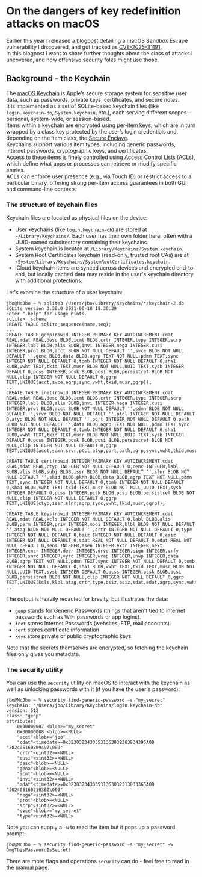 # On the dangers of key redefinition attacks on macOS
Earlier this year I released a [blogpost](https://www.microsoft.com/en-us/security/blog/2025/05/01/analyzing-cve-2025-31191-a-macos-security-scoped-bookmarks-based-sandbox-escape/) detailing a macOS Sandbox Escape vulnerability I discovered, and got tracked as [CVE-2025-31191](https://cve.mitre.org/cgi-bin/cvename.cgi?name=CVE-2025-31191).  
In this blogpost I want to share further thoughts about the class of attacks I uncovered, and how offensive security folks might use those.  

## Background - the Keychain
The [macOS Keychain](https://support.apple.com/guide/keychain-access/what-is-keychain-access-kyca1083/mac) is Apple’s secure storage system for sensitive user data, such as passwords, private keys, certificates, and secure notes.  
It is implemented as a set of SQLite-based keychain files (like `login.keychain-db`, `System.keychain`, etc.), each serving different scopes—personal, system-wide, or session-based.  
Items within a keychain are encrypted using per-item keys, which are in turn wrapped by a class key protected by the user’s login credentials and, depending on the item class, the [Secure Enclave](https://support.apple.com/guide/security/secure-enclave-sec59b0b31ff/web).  
Keychains support various item types, including generic passwords, internet passwords, cryptographic keys, and certificates.  
Access to these items is finely controlled using Access Control Lists (ACLs), which define what apps or processes can retrieve or modify specific entries.  
ACLs can enforce user presence (e.g., via Touch ID) or restrict access to a particular binary, offering strong per-item access guarantees in both GUI and command-line contexts.

### The structure of keychain files
Keychain files are located as physical files on the device:
- User keychains (like `login.keychain-db`) are stored at `~/Library/Keychains/`. Each user has their own folder here, often with a UUID-named subdirectory containing their keychains.
- System keychain is located at `/Library/Keychains/System.keychain`.
- System Root Certificates keychain (read-only, trusted root CAs) are at `/System/Library/Keychains/SystemRootCertificates.keychain`.
- iCloud keychain items are synced across devices and encrypted end-to-end, but locally cached data may reside in the user's keychain directory with additional protections.

Let's examine the structure of a user keychain:
```
jbo@McJbo ~ % sqlite3 /Users/jbo/Library/Keychains/*/keychain-2.db
SQLite version 3.36.0 2021-06-18 18:36:39
Enter ".help" for usage hints.
sqlite> .schema
CREATE TABLE sqlite_sequence(name,seq);
...
CREATE TABLE genp(rowid INTEGER PRIMARY KEY AUTOINCREMENT,cdat REAL,mdat REAL,desc BLOB,icmt BLOB,crtr INTEGER,type INTEGER,scrp INTEGER,labl BLOB,alis BLOB,invi INTEGER,nega INTEGER,cusi INTEGER,prot BLOB,acct BLOB NOT NULL DEFAULT '',svce BLOB NOT NULL DEFAULT '',gena BLOB,data BLOB,agrp TEXT NOT NULL,pdmn TEXT,sync INTEGER NOT NULL DEFAULT 0,tomb INTEGER NOT NULL DEFAULT 0,sha1 BLOB,vwht TEXT,tkid TEXT,musr BLOB NOT NULL,UUID TEXT,sysb INTEGER DEFAULT 0,pcss INTEGER,pcsk BLOB,pcsi BLOB,persistref BLOB NOT NULL,clip INTEGER NOT NULL DEFAULT 0,ggrp TEXT,UNIQUE(acct,svce,agrp,sync,vwht,tkid,musr,ggrp));
...
CREATE TABLE inet(rowid INTEGER PRIMARY KEY AUTOINCREMENT,cdat REAL,mdat REAL,desc BLOB,icmt BLOB,crtr INTEGER,type INTEGER,scrp INTEGER,labl BLOB,alis BLOB,invi INTEGER,nega INTEGER,cusi INTEGER,prot BLOB,acct BLOB NOT NULL DEFAULT '',sdmn BLOB NOT NULL DEFAULT '',srvr BLOB NOT NULL DEFAULT '',ptcl INTEGER NOT NULL DEFAULT 0,atyp BLOB NOT NULL DEFAULT '',port INTEGER NOT NULL DEFAULT 0,path BLOB NOT NULL DEFAULT '',data BLOB,agrp TEXT NOT NULL,pdmn TEXT,sync INTEGER NOT NULL DEFAULT 0,tomb INTEGER NOT NULL DEFAULT 0,sha1 BLOB,vwht TEXT,tkid TEXT,musr BLOB NOT NULL,UUID TEXT,sysb INTEGER DEFAULT 0,pcss INTEGER,pcsk BLOB,pcsi BLOB,persistref BLOB NOT NULL,clip INTEGER NOT NULL DEFAULT 0,ggrp TEXT,UNIQUE(acct,sdmn,srvr,ptcl,atyp,port,path,agrp,sync,vwht,tkid,musr,ggrp));
...
CREATE TABLE cert(rowid INTEGER PRIMARY KEY AUTOINCREMENT,cdat REAL,mdat REAL,ctyp INTEGER NOT NULL DEFAULT 0,cenc INTEGER,labl BLOB,alis BLOB,subj BLOB,issr BLOB NOT NULL DEFAULT '',slnr BLOB NOT NULL DEFAULT '',skid BLOB,pkhh BLOB,data BLOB,agrp TEXT NOT NULL,pdmn TEXT,sync INTEGER NOT NULL DEFAULT 0,tomb INTEGER NOT NULL DEFAULT 0,sha1 BLOB,vwht TEXT,tkid TEXT,musr BLOB NOT NULL,UUID TEXT,sysb INTEGER DEFAULT 0,pcss INTEGER,pcsk BLOB,pcsi BLOB,persistref BLOB NOT NULL,clip INTEGER NOT NULL DEFAULT 0,ggrp TEXT,UNIQUE(ctyp,issr,slnr,agrp,sync,vwht,tkid,musr,ggrp));
...
CREATE TABLE keys(rowid INTEGER PRIMARY KEY AUTOINCREMENT,cdat REAL,mdat REAL,kcls INTEGER NOT NULL DEFAULT 0,labl BLOB,alis BLOB,perm INTEGER,priv INTEGER,modi INTEGER,klbl BLOB NOT NULL DEFAULT '',atag BLOB NOT NULL DEFAULT '',crtr INTEGER NOT NULL DEFAULT 0,type INTEGER NOT NULL DEFAULT 0,bsiz INTEGER NOT NULL DEFAULT 0,esiz INTEGER NOT NULL DEFAULT 0,sdat REAL NOT NULL DEFAULT 0,edat REAL NOT NULL DEFAULT 0,sens INTEGER,asen INTEGER,extr INTEGER,next INTEGER,encr INTEGER,decr INTEGER,drve INTEGER,sign INTEGER,vrfy INTEGER,snrc INTEGER,vyrc INTEGER,wrap INTEGER,unwp INTEGER,data BLOB,agrp TEXT NOT NULL,pdmn TEXT,sync INTEGER NOT NULL DEFAULT 0,tomb INTEGER NOT NULL DEFAULT 0,sha1 BLOB,vwht TEXT,tkid TEXT,musr BLOB NOT NULL,UUID TEXT,sysb INTEGER DEFAULT 0,pcss INTEGER,pcsk BLOB,pcsi BLOB,persistref BLOB NOT NULL,clip INTEGER NOT NULL DEFAULT 0,ggrp TEXT,UNIQUE(kcls,klbl,atag,crtr,type,bsiz,esiz,sdat,edat,agrp,sync,vwht,tkid,musr,ggrp));
...
```

The output is heavily redacted for brevity, but illustrates the data:
- `genp` stands for Generic Passwords (things that aren't tied to internet passwords such as WiFi passwords or app logins).
- `inet` stores Internet Passwords (websites, FTP, mail accounts).
- `cert` stores certificate information.
- `keys` store private or public cryptographic keys.

Note that the secrets themselves are encrypted, so fetching the keychain files only gives you metadata.

### The security utility
You can use the `security` utility on macOS to interact with the keychain as well as unlocking passwords with it (if you have the user's password).  

```
jbo@McJbo ~ % security find-generic-password -s "my_secret"
keychain: "/Users/jbo/Library/Keychains/login.keychain-db"
version: 512
class: "genp"
attributes:
    0x00000007 <blob>="my_secret"
    0x00000008 <blob>=<NULL>
    "acct"<blob>="jbo"
    "cdat"<timedate>=0x32303234303531363032303934395A00  "20240516020949Z\000"
    "crtr"<uint32>=<NULL>
    "cusi"<sint32>=<NULL>
    "desc"<blob>=<NULL>
    "gena"<blob>=<NULL>
    "icmt"<blob>=<NULL>
    "invi"<sint32>=<NULL>
    "mdat"<timedate>=0x32303234303531363032313033365A00  "20240516021036Z\000"
    "nega"<sint32>=<NULL>
    "prot"<blob>=<NULL>
    "scrp"<sint32>=<NULL>
    "svce"<blob>="my_secret"
    "type"<uint32>=<NULL>
```

Note you can supply a `-w` to read the item but it pops up a password prompt:
```
jbo@McJbo ~ % security find-generic-password -s "my_secret" -w
OmgThisPasswordIsSecret!
```

There are more flags and operations `security` can do - feel free to read in the [manual page](https://ss64.com/mac/security.html).
